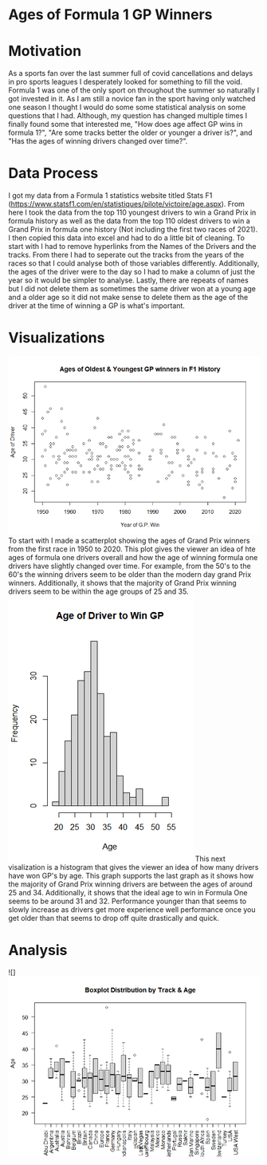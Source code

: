 # Ages of Formula 1 GP Winners
# Motivation
As a sports fan over the last summer full of covid cancellations and delays in pro sports leagues I desperately looked for something to fill the void. Formula 1 was one of the only sport on throughout the summer so naturally I got invested in it. As I am still a novice fan in the sport having only watched one season I thought I would do some some statistical analysis on some questions that I had. Although, my question has changed multiple times I finally found some that interested me, "How does age affect GP wins in formula 1?", "Are some tracks better the older or younger a driver is?", and "Has the ages of winning drivers changed over time?".
# Data Process
I got my data from a Formula 1 statistics website titled Stats F1 (https://www.statsf1.com/en/statistiques/pilote/victoire/age.aspx). From here I took the data from the top 110 youngest drivers to win a Grand Prix in formula history as well as the data from the top 110 oldest drivers to win a Grand Prix in formula one history (Not including the first two races of 2021). I then copied this data into excel and had to do a little bit of cleaning. To start with I had to remove hyperlinks from the Names of the Drivers and the tracks. From there I had to seperate out the tracks from the years of the races so that I could analyse both of those variables differently. Additionally, the ages of the driver were to the day so I had to make a column of just the year so it would be simpler to analyse. Lastly, there are repeats of names but I did not delete them as sometimes the same driver won at a young age and a older age so it did not make sense to delete them as the age of the driver at the time of winning a GP is what's important.
# Visualizations 
![](https://github.com/jcohanlon/Data_115_Personal_Data_Set/blob/main/Final%20Scatter%20Plot.png)
To start with I made a scatterplot showing the ages of Grand Prix winners from the first race in 1950 to 2020. This plot gives the viewer an idea of hte ages of formula one drivers overall and how the age of winning formula one drivers have slightly changed over time. For example, from the 50's to the 60's the winning drivers seem to be older than the modern day grand Prix winners. Additionally, it shows that the majority of Grand Prix winning drivers seem to be within the age groups of 25 and 35.
![](https://github.com/jcohanlon/Data_115_Personal_Data_Set/blob/main/Age%20of%20Driver%20to%20win%20GP%20Hist.%20five%20yrs..png)
This next visalization is a histogram that gives the viewer an idea of how many drivers have won GP's by age. This graph supports the last graph as it shows how the majority of Grand Prix winning drivers are between the ages of around 25 and 34. Additionally, it shows that the ideal age to win in Formula One seems to be around 31 and 32. Performance younger than that seems to slowly increase as drivers get more experience well performance once you get older than that seems to drop off quite drastically and quick.
# Analysis
![]
![](https://github.com/jcohanlon/Data_115_Personal_Data_Set/blob/main/Boxplot%20Distribution%20by%20Track%20and%20Age%20Done.png)
